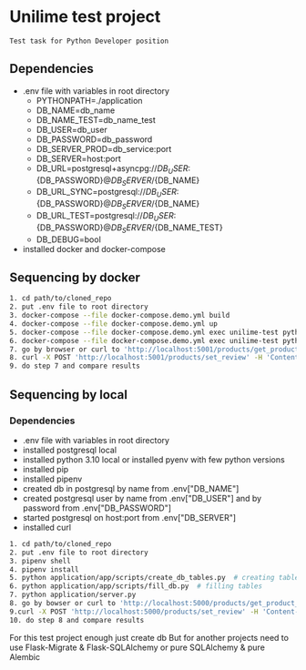 # Unilime test project
```
Test task for Python Developer position
```

## Dependencies
- .env file with variables in root directory
  - PYTHONPATH=./application
  - DB_NAME=db_name
  - DB_NAME_TEST=db_name_test
  - DB_USER=db_user
  - DB_PASSWORD=db_password
  - DB_SERVER_PROD=db_service:port
  - DB_SERVER=host:port
  - DB_URL=postgresql+asyncpg://${DB_USER}:${DB_PASSWORD}@${DB_SERVER}/${DB_NAME}
  - DB_URL_SYNC=postgresql://${DB_USER}:${DB_PASSWORD}@${DB_SERVER}/${DB_NAME}
  - DB_URL_TEST=postgresql://${DB_USER}:${DB_PASSWORD}@${DB_SERVER}/${DB_NAME_TEST}
  - DB_DEBUG=bool
- installed docker and docker-compose

## Sequencing by docker
```bash
1. cd path/to/cloned_repo
2. put .env file to root directory
3. docker-compose --file docker-compose.demo.yml build
4. docker-compose --file docker-compose.demo.yml up
5. docker-compose --file docker-compose.demo.yml exec unilime-test python application/app/scripts/create_db_tables.py
6. docker-compose --file docker-compose.demo.yml exec unilime-test python application/app/scripts/fill_db.py
7. go by browser or curl to 'http://localhost:5001/products/get_product_review?product_id=1&limit=2&offset=2'
8. curl -X POST 'http://localhost:5001/products/set_review' -H 'Content-Type: application/json' -d '{"product_id":1, "title": "test_title", "review": "Test Review"}'
9. do step 7 and compare results
```

## Sequencing by local

### Dependencies
- .env file with variables in root directory
- installed postgresql local
- installed python 3.10 local or installed pyenv with few python versions
- installed pip
- installed pipenv
- created db in postgresql by name from .env["DB_NAME"]
- created postgresql user by name from .env["DB_USER"] and by password from .env["DB_PASSWORD"]
- started postgresql on host:port from .env["DB_SERVER"]
- installed curl

```bash
1. cd path/to/cloned_repo
2. put .env file to root directory
3. pipenv shell
4. pipenv install
5. python application/app/scripts/create_db_tables.py  # creating tables
6. python application/app/scripts/fill_db.py  # filling tables
7. python application/server.py
8. go by bowser or curl to 'http://localhost:5000/products/get_product_review?product_id=1&limit=2&offset=2'
9.curl -X POST 'http://localhost:5000/products/set_review' -H 'Content-Type: application/json' -d '{"product_id":1, "title": "test_title", "review": "Test Review"}'
10. do step 8 and compare results
```

For this test project enough just create db
But for another projects need to use Flask-Migrate & Flask-SQLAlchemy
or pure SQLAlchemy & pure Alembic
